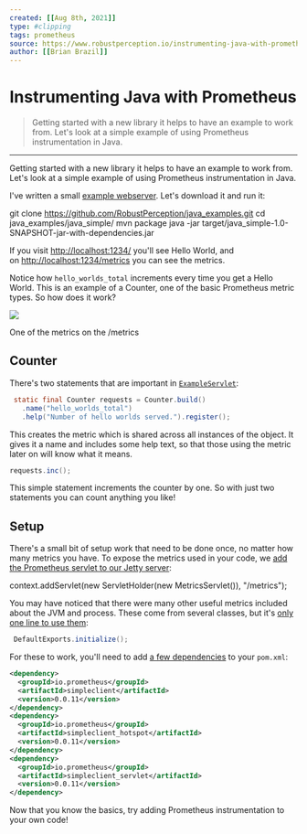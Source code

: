```yaml
---
created: [[Aug 8th, 2021]]
type: #clipping
tags: prometheus 
source: https://www.robustperception.io/instrumenting-java-with-prometheus
author: [[Brian Brazil]] 
---
```

# Instrumenting Java with Prometheus

> Getting started with a new library it helps to have an example to work from. Let's look at a simple example of using Prometheus instrumentation in Java.

---
Getting started with a new library it helps to have an example to work from. Let's look at a simple example of using Prometheus instrumentation in Java.

I've written a small [example webserver](https://github.com/RobustPerception/java_examples/tree/master/java_simple). Let's download it and run it:

git clone https://github.com/RobustPerception/java_examples.git
cd java_examples/java_simple/
mvn package
java -jar target/java_simple-1.0-SNAPSHOT-jar-with-dependencies.jar

If you visit [http://localhost:1234/](http://localhost:1234/) you'll see Hello World, and on [http://localhost:1234/metrics](http://localhost:1234/metrics) you can see the metrics.

Notice how `hello_worlds_total` increments every time you get a Hello World. This is an example of a Counter, one of the basic Prometheus metric types. So how does it work?

[![](http://www.robustperception.io/wp-content/uploads/2016/01/Screenshot-050116-190636.png)](http://www.robustperception.io/wp-content/uploads/2016/01/Screenshot-050116-190636.png)

One of the metrics on the /metrics

## Counter

There's two statements that are important in [`ExampleServlet`](https://github.com/RobustPerception/java_examples/blob/master/java_simple/src/main/java/io/robustperception/java_examples/JavaSimple.java#L17-L29):
```java
 static final Counter requests = Counter.build()
   .name("hello_worlds_total")
   .help("Number of hello worlds served.").register();
```
This creates the metric which is shared across all instances of the object. It gives it a name and includes some help text, so that those using the metric later on will know what it means.
```java
requests.inc();
```
This simple statement increments the counter by one. So with just two statements you can count anything you like!

## Setup

There's a small bit of setup work that need to be done once, no matter how many metrics you have. To expose the metrics used in your code, we [add the Prometheus servlet to our Jetty server](https://github.com/RobustPerception/java_examples/blob/master/java_simple/src/main/java/io/robustperception/java_examples/JavaSimple.java#L39):

context.addServlet(new ServletHolder(new MetricsServlet()), "/metrics");

You may have noticed that there were many other useful metrics included about the JVM and process. These come from several classes, but it's [only one line to use them](https://github.com/RobustPerception/java_examples/blob/master/java_simple/src/main/java/io/robustperception/java_examples/JavaSimple.java#L41):
```java
 DefaultExports.initialize();
```
For these to work, you'll need to add [a few dependencies](https://github.com/RobustPerception/java_examples/blob/master/java_simple/pom.xml#L11-L25) to your `pom.xml`:
```xml
<dependency>
  <groupId>io.prometheus</groupId>
  <artifactId>simpleclient</artifactId>
  <version>0.0.11</version>
</dependency>
<dependency>
  <groupId>io.prometheus</groupId>
  <artifactId>simpleclient_hotspot</artifactId>
  <version>0.0.11</version>
</dependency>
<dependency>
  <groupId>io.prometheus</groupId>
  <artifactId>simpleclient_servlet</artifactId>
  <version>0.0.11</version>
</dependency>
```
Now that you know the basics, try adding Prometheus instrumentation to your own code!
